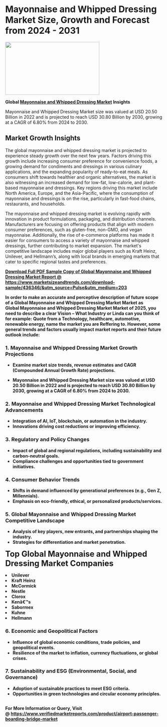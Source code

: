 <H1>Mayonnaise and Whipped Dressing Market Size, Growth and Forecast from 2024 - 2031</H1><img class="aligncenter size-medium wp-image-584254" src="https://thirdeyenews.in/wp-content/uploads/2024/09/Global-Market-Research-300x168.jpeg" alt="" width="300" height="168" /><p><strong>Global&nbsp;<a href="https://www.marketsizeandtrends.com/download-sample/436346/&amp;utm_source=Pulse&amp;utm_medium=203">Mayonnaise and Whipped Dressing Market</a> Insights</strong></p><p>Mayonnaise and Whipped Dressing Market size was valued at USD 20.50 Billion in 2022 and is projected to reach USD 30.80 Billion by 2030, growing at a CAGR of 6.80% from 2024 to 2030.</p><p><h2>Market Growth Insights</h2> <p>The global mayonnaise and whipped dressing market is projected to experience steady growth over the next few years. Factors driving this growth include increasing consumer preference for convenience foods, a growing demand for condiments and dressings in various culinary applications, and the expanding popularity of ready-to-eat meals. As consumers shift towards healthier and organic alternatives, the market is also witnessing an increased demand for low-fat, low-calorie, and plant-based mayonnaise and dressings. Key regions driving this market include North America, Europe, and the Asia-Pacific, where the consumption of mayonnaise and dressings is on the rise, particularly in fast-food chains, restaurants, and households.</p> <p><strong><a href="#"></a></strong></p> <p>The mayonnaise and whipped dressing market is evolving rapidly with innovation in product formulations, packaging, and distribution channels. Manufacturers are focusing on offering products that align with modern consumer preferences, such as gluten-free, non-GMO, and vegan mayonnaise. Additionally, the rise of e-commerce platforms has made it easier for consumers to access a variety of mayonnaise and whipped dressings, further contributing to market expansion. The market's competitive landscape includes major global players such as Kraft Heinz, Unilever, and Hellmann’s, along with local brands in emerging markets that cater to specific regional tastes and preferences.</p> <p><strong><a href="#"></p><p><span class=""><strong>Download Full PDF Sample Copy of Global Mayonnaise and Whipped Dressing Market Report</strong> @ <a href="https://www.marketsizeandtrends.com/download-sample/436346/&amp;utm_source=Pulse&amp;utm_medium=203" target="_blank">https://www.marketsizeandtrends.com/download-sample/436346/&amp;utm_source=Pulse&amp;utm_medium=203</a></span></p><p>In order to make an accurate and perceptive description of future scope of a Global&nbsp;Mayonnaise and Whipped Dressing Market Market as Global&nbsp;Mayonnaise and Whipped Dressing Market Market of 2025, you need to describe a clear Vision &ndash; What Industry or Linda can you think of for example: Quote from a Technology, healthcare, automotive, renewable energy, name the market you are Reffering to. However, some general trends and factors usually impact market reports and their future outlook include:</p><h3>1.&nbsp;<strong>Mayonnaise and Whipped Dressing Market Growth Projections</strong></h3><ul><li>Examine market size trends, revenue estimates and CAGR (Compounded Annual Growth Rate) projections.</li><li><p>Mayonnaise and Whipped Dressing Market size was valued at USD 20.50 Billion in 2022 and is projected to reach USD 30.80 Billion by 2030, growing at a CAGR of 6.80% from 2024 to 2030.</p></li></ul><h3>2.&nbsp;<strong>Mayonnaise and Whipped Dressing Market Technological Advancements</strong></h3><ul><li>Integration of AI, IoT, blockchain, or automation in the industry.</li><li>Innovations driving cost reductions or improving efficiency.</li></ul><h3>3.&nbsp;<strong>Regulatory and Policy Changes</strong></h3><ul><li>Impact of global and regional regulations, including sustainability and carbon-neutral goals.</li><li>Compliance challenges and opportunities tied to government initiatives.</li></ul><h3>4.&nbsp;<strong>Consumer Behavior Trends</strong></h3><ul><li>Shifts in demand influenced by generational preferences (e.g., Gen Z, Millennials).</li><li>Emphasis on eco-friendly, ethical, or personalized products/services.</li></ul><h3>5.&nbsp;<strong>Global Mayonnaise and Whipped Dressing Market Competitive Landscape</strong></h3><ul><li>Analysis of key players, new entrants, and partnerships shaping the industry.</li><li>Strategies for differentiation and market penetration.</li></ul><p data-pm-slice="1 1 []"><span style="color: inherit; font-family: inherit; font-size: 25px;">Top Global Mayonnaise and Whipped Dressing Market Companies</span></p><div class="" data-test-id=""><p><li>Unilever</li><li> Kraft Heinz</li><li> McCormick</li><li> Nestle</li><li> Clorox</li><li> Kenâ€™s</li><li> Sabormex</li><li> Kuhne</li><li> Hellmann</li></p></div><h3>6.&nbsp;<strong>Economic and Geopolitical Factors</strong></h3><ul><li>Influence of global economic conditions, trade policies, and geopolitical events.</li><li>Resilience of the market to inflation, currency fluctuations, or global crises.</li></ul><h3>7.&nbsp;<strong>Sustainability and ESG (Environmental, Social, and Governance)</strong></h3><ul><li>Adoption of sustainable practices to meet ESG criteria.</li><li>Opportunities in green technologies and circular economy principles.</li></ul><h2><strong style="font-size: 14px;">For More Information or Query, Visit @&nbsp;</strong><a style="background-color: #ffffff; font-size: 14px;" href="https://www.marketsizeandtrends.com/report/mayonnaise-and-whipped-dressing-market/" target="_blank">https://www.verifiedmarketreports.com/product/airport-passenger-boarding-bridge-market</a></h2>

